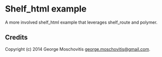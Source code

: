 Shelf_html example
==================

A more involved shelf_html example that leverages shelf_route and polymer.


Credits
-------

Copyright (c) 2014 George Moschovitis <george.moschovitis@gmail.com>.